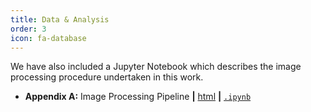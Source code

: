 ```yaml
---
title: Data & Analysis
order: 3
icon: fa-database
---
```



We have also included a Jupyter Notebook which describes the image processing procedure undertaken in this work. 

* **Appendix A:** Image Processing Pipeline **\|** [html]() **\|** [`.ipynb`]()